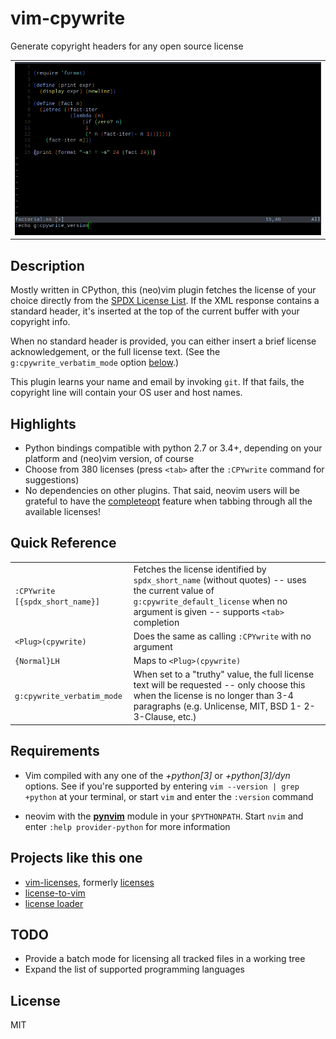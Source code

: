 # vim-cpywrite

Generate copyright headers for any open source license

|    |
|:--:|
|<img src=".github/nvim_043_scheme.gif" alt="nvim-043-linux_demo" width="600"/>|

## Description

Mostly written in CPython, this (neo)vim plugin fetches the license of your choice directly from the [SPDX License List](https://github.com/spdx/license-list-xml). If the XML response contains a standard header, it's inserted at the top of the current buffer with your copyright info.

When no standard header is provided, you can either insert a brief license acknowledgement, or the full license text. (See the `g:cpywrite_verbatim_mode`  option [below](#quick-reference).)

This plugin learns your name and email by invoking `git`. If that fails, the copyright line will contain your OS user and host names.


## Highlights

- Python bindings compatible with python 2.7 or 3.4+, depending on your platform and (neo)vim version, of course
- Choose from 380 licenses (press `<tab>` after the `:CPYwrite` command for suggestions)
- No dependencies on other plugins. That said, neovim users will be grateful to have the [completeopt](https://neovim.io/doc/user/options.html#'completeopt') feature when tabbing through all the available licenses!


## Quick Reference
|   |   |
|:--|:--|
|`:CPYwrite [{spdx_short_name}]`|Fetches the license identified by `spdx_short_name` (without quotes) -- uses the current value of `g:cpywrite_default_license` when no argument is given -- supports `<tab>` completion |
|`<Plug>(cpywrite)`|Does the same as calling `:CPYwrite` with no argument|
|`{Normal}LH`|Maps to `<Plug>(cpywrite)`|
|`g:cpywrite_verbatim_mode`|When set to a "truthy" value, the full license text will be requested -- only choose this when the license is no longer than 3-4 paragraphs (e.g. Unlicense, MIT, BSD 1- 2- 3-Clause, etc.)|


## Requirements

* Vim compiled with any one of the *+python[3]* or *+python[3]/dyn* options. See if you're supported by entering `vim --version | grep +python` at your terminal, or start `vim` and enter the `:version` command

* neovim with the [**pynvim**](https://github.com/neovim/pynvim) module in your `$PYTHONPATH`. Start `nvim` and enter `:help provider-python` for more information


## Projects like this one

* [vim-licenses][vim-lic-2.0], formerly [licenses][vim-lic-1.0]
* [license-to-vim][lic2vim]
* [license loader][licl]


## TODO

- Provide a batch mode for licensing all tracked files in a working tree
- Expand the list of supported programming languages


## License

MIT


[vim-lic-2.0]: https://github.com/antoyo/vim-licenses
[vim-lic-1.0]: https://github.com/vim-scripts/Licenses
[lic2vim]: https://www.vim.org/scripts/script.php?script_id=5349
[licl]: https://www.vim.org/scripts/script.php?script_id=4064

<!--
 vim:ft=markdown:et:tw=78:
-->
